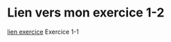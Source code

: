  # Lien vers mon exercice 1-2 

[lien exercice](https://marween.github.io/1.2-Calculator/) Exercice 1-1 